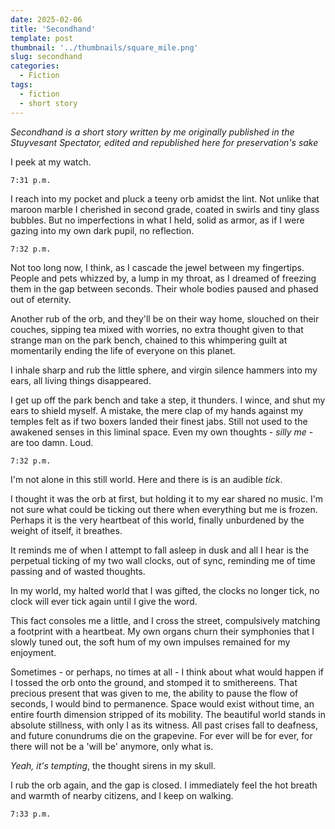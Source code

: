 ```yaml
---
date: 2025-02-06
title: 'Secondhand'
template: post
thumbnail: '../thumbnails/square_mile.png'
slug: secondhand
categories:
  - Fiction
tags:
  - fiction
  - short story
---
```

*Secondhand is a short story written by me originally published in the Stuyvesant Spectator, edited and republished here for preservation's sake*

I peek at my watch.

`7:31 p.m.`

I reach into my pocket and pluck a teeny orb amidst the lint. Not unlike that maroon marble I cherished in second grade, coated in swirls and tiny glass bubbles. But no imperfections in what I held, solid as armor, as if I were gazing into my own dark pupil, no reflection.

`7:32 p.m.`

Not too long now, I think, as I cascade the jewel between my fingertips. People and pets whizzed by, a lump in my throat, as I dreamed of freezing them in the gap between seconds. Their whole bodies paused and phased out of eternity.

Another rub of the orb, and they'll be on their way home, slouched on their couches, sipping tea mixed with worries, no extra thought given to that strange man on the park bench, chained to this whimpering guilt at momentarily ending the life of everyone on this planet.

I inhale sharp and rub the little sphere, and virgin silence hammers into my ears, all living things disappeared. 

I get up off the park bench and take a step, it thunders. I wince, and shut my ears to shield myself. A mistake, the mere clap of my hands against my temples felt as if two boxers landed their finest jabs. Still not used to the awakened senses in this liminal space. Even my own thoughts - *silly me* - are too damn. Loud. 

`7:32 p.m.`

I'm not alone in this still world. Here and there is is an audible *tick*. 

I thought it was the orb at first, but holding it to my ear shared no music. I'm not sure what could be ticking out there when everything but me is frozen. Perhaps it is the very heartbeat of this world, finally unburdened by the weight of itself, it breathes.

It reminds me of when I attempt to fall asleep in dusk and all I hear is the perpetual ticking of my two wall clocks, out of sync, reminding me of time passing and of wasted thoughts.

In my world, my halted world that I was gifted, the clocks no longer tick, no clock will ever tick again until I give the word.

This fact consoles me a little, and I cross the street, compulsively matching a footprint with a heartbeat. My own organs churn their symphonies that I slowly tuned out, the soft hum of my own impulses remained for my enjoyment.

Sometimes - or perhaps, no times at all - I think about what would happen if I tossed the orb onto the ground, and stomped it to smithereens. That precious present that was given to me, the ability to pause the flow of seconds, I would bind to permanence. Space would exist without time, an entire fourth dimension stripped of its mobility. The beautiful world stands in absolute stillness, with only I as its witness. All past crises fall to deafness, and future conundrums die on the grapevine. For ever will be for ever, for there will not be a 'will be' anymore, only what is.

*Yeah, it's tempting*, the thought sirens in my skull. 

I rub the orb again, and the gap is closed. I immediately feel the hot breath and warmth of nearby citizens, and I keep on walking. 

`7:33 p.m.`
